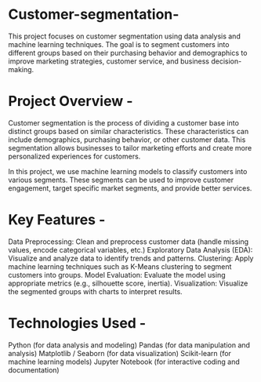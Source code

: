 # Customer-segmentation-
This project focuses on customer segmentation using data analysis and machine learning techniques. The goal is to segment customers into different groups based on their purchasing behavior and demographics to improve marketing strategies, customer service, and business decision-making.

# Project Overview -
Customer segmentation is the process of dividing a customer base into distinct groups based on similar characteristics. These characteristics can include demographics, purchasing behavior, or other customer data. This segmentation allows businesses to tailor marketing efforts and create more personalized experiences for customers.

In this project, we use machine learning models to classify customers into various segments. These segments can be used to improve customer engagement, target specific market segments, and provide better services.

# Key Features -
Data Preprocessing: Clean and preprocess customer data (handle missing values, encode categorical variables, etc.)
Exploratory Data Analysis (EDA): Visualize and analyze data to identify trends and patterns.
Clustering: Apply machine learning techniques such as K-Means clustering to segment customers into groups.
Model Evaluation: Evaluate the model using appropriate metrics (e.g., silhouette score, inertia).
Visualization: Visualize the segmented groups with charts to interpret results.

# Technologies Used -
Python (for data analysis and modeling)
Pandas (for data manipulation and analysis)
Matplotlib / Seaborn (for data visualization)
Scikit-learn (for machine learning models)
Jupyter Notebook (for interactive coding and documentation)
